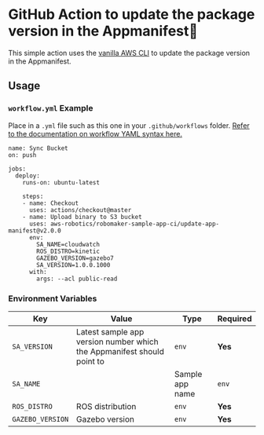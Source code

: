 # GitHub Action to update the package version in the Appmanifest🔄

This simple action uses the [vanilla AWS CLI](https://docs.aws.amazon.com/cli/index.html) to update the package version in the Appmanifest.


## Usage

### `workflow.yml` Example

Place in a `.yml` file such as this one in your `.github/workflows` folder. [Refer to the documentation on workflow YAML syntax here.](https://help.github.com/en/articles/workflow-syntax-for-github-actions)

```
name: Sync Bucket
on: push

jobs:
  deploy:
    runs-on: ubuntu-latest

    steps:
    - name: Checkout
      uses: actions/checkout@master
    - name: Upload binary to S3 bucket
      uses: aws-robotics/robomaker-sample-app-ci/update-app-manifest@v2.0.0
      env:
        SA_NAME=cloudwatch
        ROS_DISTRO=kinetic
        GAZEBO_VERSION=gazebo7
        SA_VERSION=1.0.0.1000
      with:
        args: --acl public-read
```


### Environment Variables

| Key | Value | Type | Required |
| ------------- | ------------- | ------------- | ------------- |
| `SA_VERSION` | Latest sample app version number which the Appmanifest should point to | `env` | **Yes** |
| `SA_NAME` |  | Sample app name |`env` | **Yes** |
| `ROS_DISTRO` | ROS distribution | `env` | **Yes** |
| `GAZEBO_VERSION` | Gazebo version | `env` | **Yes** |

